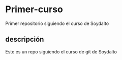 # Primer-curso
Primer repositorio siguiendo el curso de Soydalto
## descripción
Este es un repo siguiendo el curso de git de Soydalto
